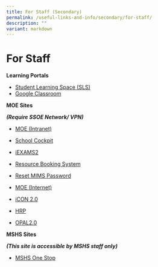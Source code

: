 ```yaml
---
title: For Staff (Secondary)
permalink: /useful-links-and-info/secondary/for-staff/
description: ""
variant: markdown
---
```

# For Staff

**Learning Portals**

*   [Student Learning Space (SLS)](https://vle.learning.moe.edu.sg/)
*   [Google Classroom](https://classroom.google.com/)

  

**MOE Sites**

**_(Require SSOE Network/ VPN)_**

*   [MOE (Intranet)](https://intranet.moe.gov.sg/)  
    
*   [School Cockpit](https://schoolcockpit.moe.gov.sg/)
*   [iEXAMS2](https://iexams.seab.gov.sg/login)
*   [Resource Booking System](http://go.gov.sg/mshsrbs)
*   [Reset MIMS Password](https://idp.mims.moe.gov.sg/nidp/saml2/sso) 

  

*   [MOE (Internet)](https://www.moe.gov.sg/)  
    
*   [iCON 2.0](https://icon.moe.edu.sg/) 
    
*   [HRP](https://www.hrp.gov.sg/)
*   [OPAL2.0](https://www.opal2.moe.edu.sg/)  
    

  

**MSHS Sites**

**_(_**_**This site is accessible by MSHS staff only**_**_)_**

*   [MSHS One Stop](https://sites.google.com/moe.edu.sg/mshs-one-stop/home)